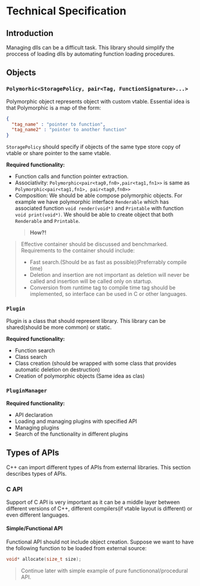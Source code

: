 # Technical Specification

## Introduction

Managing dlls can be a difficult task. This library should simplify the proccess of loading dlls by automating function loading procedures.

## Objects

### `Polymorhic<StoragePolicy, pair<Tag, FunctionSignature>...>`

Polymorphic object represents object with custom vtable. Essential idea is that Polymorphic is a map of the form:
```json
{
  "tag_name" : "pointer to function",
  "tag_name2" : "pointer to another function" 
}
```

`StoragePolicy` should specify if objects of the same type store copy of vtable or share pointer to the same vtable.

**Required functionality:**
+ Function calls and function pointer extraction.
+ Associativity: `Polymorphic<pair<tag0,fn0>,pair<tag1,fn1>>` is same as `Polymorphic<pair<tag1,fn1>, pair<tag0,fn0>>`
+ Composition: We should be able compose polymorphic objects.
  For example we have polymorphic interface `Renderable` which has associated function `void render(void*)` and `Printable` with function `void print(void*)`. We should be able to create object that both `Renderable` and `Printable`.
  > **How?!**

> Effective container should be discussed and benchmarked. Requirements to the container should include:
> + Fast search.(Should be as fast as possible)(Preferrably compile time)
> + Deletion and insertion are not important as deletion will never be called and insertion will be called only on startup.
> + Conversion from runtime tag to compile time tag should be implemented, so interface can be used in C or other languages.

### `Plugin`

Plugin is a class that should represent library. This library can be shared(should be more common) or static.

**Required functionality:**
+ Function search
+ Class search
+ Class creation (should be wrapped with some class that provides automatic deletion on destruction)
+ Creation of polymorphic objects (Same idea as clas)


### `PluginManager`

**Required functionality:**
+ API declaration
+ Loading and managing plugins with specified API
+ Managing plugins
+ Search of the functionality in different plugins


## Types of APIs

C++ can import different types of APIs from external libraries. This section describes types of APIs.

### C API

Support of C API is very important as it can be a middle layer between different versions of C++, different compilers(if vtable layout is different) or 
even different languages.

#### Simple/Functional API

Functional API should not include object creation.
Suppose we want to have the following function to be loaded from external source:
```cpp
void* allocate(size_t size);
```

> Continue later with simple example of pure functiononal/procedural API.



